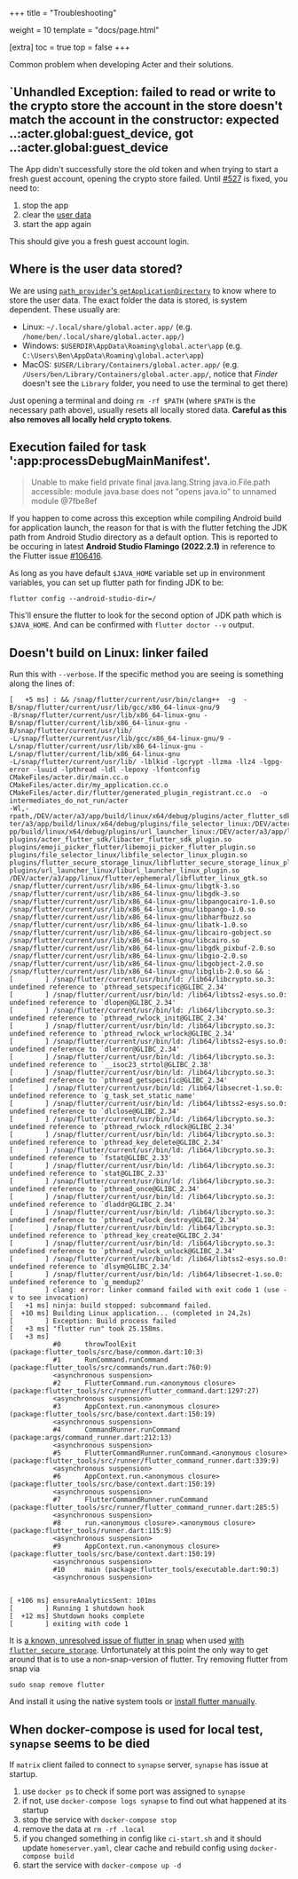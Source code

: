 +++
title = "Troubleshooting"

weight = 10
template = "docs/page.html"

[extra]
toc = true
top = false
+++

Common problem when developing Acter and their solutions.

## `Unhandled Exception: failed to read or write to the crypto store the account in the store doesn't match the account in the constructor: expected ..:acter.global:guest_device, got ..:acter.global:guest_device

The App didn't successfully store the old token and when trying to start a fresh guest account, opening the crypto store failed. Until [#527](https://github.com/acterglobal/a3/issues/527) is fixed, you need to:

1. stop the app
2. clear the [user data](#where-is-the-user-data-stored)
3. start the app again

This should give you a fresh guest account login.

## Where is the user data stored?

We are using [`path_provider`'s `getApplicationDirectory`](https://pub.dev/packages/path_provider) to know where to store the user data. The exact folder the data is stored, is system dependent. These usually are:

- Linux: `~/.local/share/global.acter.app/` (e.g. `/home/ben/.local/share/global.acter.app/`)
- Windows: `$USERDIR\AppData\Roaming\global.acter\app` (e.g. `C:\Users\Ben\AppData\Roaming\global.acter\app`)
- MacOS: `$USER/Library/Containers/global.acter.app/` (e.g. `/Users/ben/Library/Containers/global.acter.app/`, notice that _Finder_ doesn't see the `Library` folder, you need to use the terminal to get there)

Just opening a terminal and doing `rm -rf $PATH` (where `$PATH` is the necessary path above), usually resets all locally stored data. **Careful as this also removes all locally held crypto tokens**.

## Execution failed for task ':app:processDebugMainManifest'.

> Unable to make field private final java.lang.String java.io.File.path accessible: module java.base does not "opens java.io" to unnamed module @7fbe8ef

If you happen to come across this exception while compiling Android build for application launch, the reason for that is with the flutter fetching the JDK path from Android Studio directory as a default option. This is reported to be occuring in latest **Android Studio Flamingo (2022.2.1)** in reference to the Flutter issue [#106416](https://github.com/flutter/flutter/issues/106416).

As long as you have default `$JAVA_HOME` variable set up in environment variables, you can set up flutter path for finding JDK to be:

```
flutter config --android-studio-dir=/
```

This'll ensure the flutter to look for the second option of JDK path which is `$JAVA_HOME`. And can be confirmed with `flutter doctor --v` output.

## Doesn't build on Linux: linker failed

Run this with `--verbose`. If the specific method you are seeing is something along the lines of:

```
[   +5 ms] : && /snap/flutter/current/usr/bin/clang++  -g  -B/snap/flutter/current/usr/lib/gcc/x86_64-linux-gnu/9
-B/snap/flutter/current/usr/lib/x86_64-linux-gnu -B/snap/flutter/current/lib/x86_64-linux-gnu -B/snap/flutter/current/usr/lib/
-L/snap/flutter/current/usr/lib/gcc/x86_64-linux-gnu/9 -L/snap/flutter/current/usr/lib/x86_64-linux-gnu -L/snap/flutter/current/lib/x86_64-linux-gnu
-L/snap/flutter/current/usr/lib/ -lblkid -lgcrypt -llzma -llz4 -lgpg-error -luuid -lpthread -ldl -lepoxy -lfontconfig CMakeFiles/acter.dir/main.cc.o
CMakeFiles/acter.dir/my_application.cc.o CMakeFiles/acter.dir/flutter/generated_plugin_registrant.cc.o  -o intermediates_do_not_run/acter
-Wl,-rpath,/DEV/acter/a3/app/build/linux/x64/debug/plugins/acter_flutter_sdk:/DEV/acter/a3/app/build/linux/x64/debug/plugins/emoji_picker_flutter:/DEV/ac
ter/a3/app/build/linux/x64/debug/plugins/file_selector_linux:/DEV/acter/a3/app/build/linux/x64/debug/plugins/flutter_secure_storage_linux:/DEV/acter/a3/a
pp/build/linux/x64/debug/plugins/url_launcher_linux:/DEV/acter/a3/app/linux/flutter/ephemeral:  plugins/acter_flutter_sdk/libacter_flutter_sdk_plugin.so
plugins/emoji_picker_flutter/libemoji_picker_flutter_plugin.so  plugins/file_selector_linux/libfile_selector_linux_plugin.so
plugins/flutter_secure_storage_linux/libflutter_secure_storage_linux_plugin.so  plugins/url_launcher_linux/liburl_launcher_linux_plugin.so
/DEV/acter/a3/app/linux/flutter/ephemeral/libflutter_linux_gtk.so  /snap/flutter/current/usr/lib/x86_64-linux-gnu/libgtk-3.so
/snap/flutter/current/usr/lib/x86_64-linux-gnu/libgdk-3.so  /snap/flutter/current/usr/lib/x86_64-linux-gnu/libpangocairo-1.0.so
/snap/flutter/current/usr/lib/x86_64-linux-gnu/libpango-1.0.so  /snap/flutter/current/usr/lib/x86_64-linux-gnu/libharfbuzz.so
/snap/flutter/current/usr/lib/x86_64-linux-gnu/libatk-1.0.so  /snap/flutter/current/usr/lib/x86_64-linux-gnu/libcairo-gobject.so
/snap/flutter/current/usr/lib/x86_64-linux-gnu/libcairo.so  /snap/flutter/current/usr/lib/x86_64-linux-gnu/libgdk_pixbuf-2.0.so
/snap/flutter/current/usr/lib/x86_64-linux-gnu/libgio-2.0.so  /snap/flutter/current/usr/lib/x86_64-linux-gnu/libgobject-2.0.so
/snap/flutter/current/usr/lib/x86_64-linux-gnu/libglib-2.0.so && :
[        ] /snap/flutter/current/usr/bin/ld: /lib64/libcrypto.so.3: undefined reference to `pthread_setspecific@GLIBC_2.34'
[        ] /snap/flutter/current/usr/bin/ld: /lib64/libtss2-esys.so.0: undefined reference to `dlopen@GLIBC_2.34'
[        ] /snap/flutter/current/usr/bin/ld: /lib64/libcrypto.so.3: undefined reference to `pthread_rwlock_init@GLIBC_2.34'
[        ] /snap/flutter/current/usr/bin/ld: /lib64/libcrypto.so.3: undefined reference to `pthread_rwlock_wrlock@GLIBC_2.34'
[        ] /snap/flutter/current/usr/bin/ld: /lib64/libtss2-esys.so.0: undefined reference to `dlerror@GLIBC_2.34'
[        ] /snap/flutter/current/usr/bin/ld: /lib64/libcrypto.so.3: undefined reference to `__isoc23_strtol@GLIBC_2.38'
[        ] /snap/flutter/current/usr/bin/ld: /lib64/libcrypto.so.3: undefined reference to `pthread_getspecific@GLIBC_2.34'
[        ] /snap/flutter/current/usr/bin/ld: /lib64/libsecret-1.so.0: undefined reference to `g_task_set_static_name'
[        ] /snap/flutter/current/usr/bin/ld: /lib64/libtss2-esys.so.0: undefined reference to `dlclose@GLIBC_2.34'
[        ] /snap/flutter/current/usr/bin/ld: /lib64/libcrypto.so.3: undefined reference to `pthread_rwlock_rdlock@GLIBC_2.34'
[        ] /snap/flutter/current/usr/bin/ld: /lib64/libcrypto.so.3: undefined reference to `pthread_key_delete@GLIBC_2.34'
[        ] /snap/flutter/current/usr/bin/ld: /lib64/libcrypto.so.3: undefined reference to `fstat@GLIBC_2.33'
[        ] /snap/flutter/current/usr/bin/ld: /lib64/libcrypto.so.3: undefined reference to `stat@GLIBC_2.33'
[        ] /snap/flutter/current/usr/bin/ld: /lib64/libcrypto.so.3: undefined reference to `pthread_once@GLIBC_2.34'
[        ] /snap/flutter/current/usr/bin/ld: /lib64/libcrypto.so.3: undefined reference to `dladdr@GLIBC_2.34'
[        ] /snap/flutter/current/usr/bin/ld: /lib64/libcrypto.so.3: undefined reference to `pthread_rwlock_destroy@GLIBC_2.34'
[        ] /snap/flutter/current/usr/bin/ld: /lib64/libcrypto.so.3: undefined reference to `pthread_key_create@GLIBC_2.34'
[        ] /snap/flutter/current/usr/bin/ld: /lib64/libcrypto.so.3: undefined reference to `pthread_rwlock_unlock@GLIBC_2.34'
[        ] /snap/flutter/current/usr/bin/ld: /lib64/libtss2-esys.so.0: undefined reference to `dlsym@GLIBC_2.34'
[        ] /snap/flutter/current/usr/bin/ld: /lib64/libsecret-1.so.0: undefined reference to `g_memdup2'
[        ] clang: error: linker command failed with exit code 1 (use -v to see invocation)
[   +1 ms] ninja: build stopped: subcommand failed.
[  +10 ms] Building Linux application... (completed in 24,2s)
[        ] Exception: Build process failed
[   +3 ms] "flutter run" took 25.158ms.
[   +3 ms]
           #0      throwToolExit (package:flutter_tools/src/base/common.dart:10:3)
           #1      RunCommand.runCommand (package:flutter_tools/src/commands/run.dart:760:9)
           <asynchronous suspension>
           #2      FlutterCommand.run.<anonymous closure> (package:flutter_tools/src/runner/flutter_command.dart:1297:27)
           <asynchronous suspension>
           #3      AppContext.run.<anonymous closure> (package:flutter_tools/src/base/context.dart:150:19)
           <asynchronous suspension>
           #4      CommandRunner.runCommand (package:args/command_runner.dart:212:13)
           <asynchronous suspension>
           #5      FlutterCommandRunner.runCommand.<anonymous closure> (package:flutter_tools/src/runner/flutter_command_runner.dart:339:9)
           <asynchronous suspension>
           #6      AppContext.run.<anonymous closure> (package:flutter_tools/src/base/context.dart:150:19)
           <asynchronous suspension>
           #7      FlutterCommandRunner.runCommand (package:flutter_tools/src/runner/flutter_command_runner.dart:285:5)
           <asynchronous suspension>
           #8      run.<anonymous closure>.<anonymous closure> (package:flutter_tools/runner.dart:115:9)
           <asynchronous suspension>
           #9      AppContext.run.<anonymous closure> (package:flutter_tools/src/base/context.dart:150:19)
           <asynchronous suspension>
           #10     main (package:flutter_tools/executable.dart:90:3)
           <asynchronous suspension>


[ +106 ms] ensureAnalyticsSent: 101ms
[        ] Running 1 shutdown hook
[  +12 ms] Shutdown hooks complete
[        ] exiting with code 1
```

It is [a known, unresolved issue of flutter in snap](https://github.com/flutter/flutter/issues/64348) when used [with `flutter_secure_storage`](https://github.com/mogol/flutter_secure_storage/issues/314). Unfortunately at this point the only way to get around that is to use a non-snap-version of flutter. Try removing flutter from snap via

```
sudo snap remove flutter
```

And install it using the native system tools or [install flutter manually](https://docs.flutter.dev/get-started/install/linux#method-2-manual-installation).

## When docker-compose is used for local test, `synapse` seems to be died

If `matrix` client failed to connect to `synapse` server, `synapse` has issue at startup.

1. use `docker ps` to check if some port was assigned to `synapse`
2. if not, use `docker-compose logs synapse` to find out what happened at its startup
3. stop the service with `docker-compose stop`
4. remove the data at `rm -rf .local`
5. if you changed something in config like `ci-start.sh` and it should update `homeserver.yaml`, clear cache and rebuild config using `docker-compose build`
6. start the service with `docker-compose up -d`
